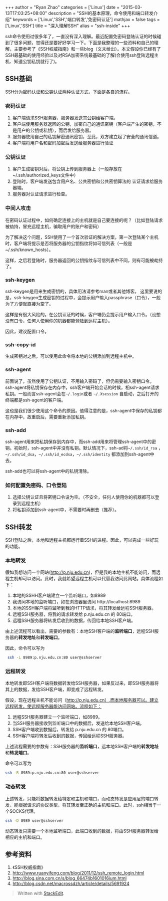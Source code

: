 +++
author = "Ryan Zhao"
categories = ['Linux']
date = "2015-03-13T17:03:25+08:00"
description = "SSH的基本原理，命令使用和端口转发介绍"
keywords = ['Linux','SSH','端口转发','免密码认证']
mathjax = false
tags = ['Linux','SSH']
title = "深入理解SSH"
alias = "ssh-inside"
+++


ssh命令使用过很多年了，一直没有深入理解。最近配置免密码登陆认证的时候碰到了很多问题，觉得还是要好好学习一下。下面是我整理的一些资料和自己的理解，主要参考了《SSH权威指南》和一些blog（文末给出）。本文假设你已经有了SSH最基础的使用经验以及对RSA加密系统最基础的了解(会使用ssh登陆远程主机、知道公钥私钥就行了)。

<!--more-->

## SSH基础

SSH分为密码认证和公钥认证两种认证方式，下面是各自的流程。

### 密码认证

1. 客户端请求SSH服务器，服务器发送其公钥给客户端。
2. 客户端使用服务器返回的公钥，加密自己的通讯密钥（客户端产生的密钥，不是用户的公钥或私钥），而后发给服务器。
3. 服务器使用自己的私钥解密通讯密钥，至此，双方建立起了安全的通讯信道。
4. 客户端将用户名和密码加密后发送给服务器进行验证

### 公钥认证

1. 客户生成密钥对后，将公钥上传到服务器上（一般存放在~/.ssh/authorized_keys文件中）
2. 登陆时，客户端发送包含用户名、公共密钥和公共密钥算法的 认证请求给服务器端。
3. 服务器对认证请求进行检查。

### 中间人攻击

在密码认证过程中，如何确定连接上的主机就是自己要连接的呢？（比如登陆请求被劫持，冒充远程主机，骗取用户的账户和密码）

为了解决这个问题，SSH使用了一个首次验证的解决方案，第一次登陆某个主机时，客户端将提示是否将服务器的公钥指纹将如可信列表（一般是~/.ssh/known_hosts）。

这样，之后若登陆时，服务器返回的公钥指纹与可信列表中不同，则有可能被劫持了。

### ssh-keygen

ssh-keygen是用来生成密钥的，具体用法请参考man或者其他博客。
这里要说的是，ssh-keygen生成密钥的过程中，会提示用户输入passphrase（口令），一般为了方便就直接为空了。

这样是有很大风险的。在公钥认证的时候，客户端仍会提示用户输入口令。（设想没有口令，任何人使用你的机器都能登陆到远程主机）。

因此，建议配置口令。

### ssh-copy-id

生成密钥对之后，可以使用此命令将本地的公钥添加到远程主机中。 

### ssh-agent

前面说了，虽然使用了公钥认证，不用输入密码了，但仍需要输入密钥口令。ssh-agent将私钥保存在内存中，ssh客户端开始会话的时候，相ssh-agent请求私钥。一般而言ssh-agent会在```~/.login```或者 ```~/.Xsession``` 自启动，之后打开的终端都是ssh-agent的客户端。

这也是我们很少使用这个命令的原因。值得注意的是，ssh-agent中保存的私钥都在内存中，故重启后，需要重新添加私钥。

### ssh-add

ssh-agent用来把私钥保存到内存中，而ssh-add用来将管理ssh-agent中的密钥。初始时，ssh-agent中并没有私钥。默认情况下，ssh-ad将```~/.ssh/id_rsa``` ，```~/.ssh/id_dsa```，```~/.ssh/id_ecdsa```，```~/.ssh/identity``` 都添加到ssh-agent中去。

ssh-add也可以将ssh-agent中的私钥清除。

### 如何配置免密码、口令登陆

1. 选择公钥认证且将密钥口令设为空。（不安全，任何人使用你的机器都可以登录到远程主机）
2. 将私钥添加到ssh-agent中，不需要时再删去（推荐）。


## SSH转发

SSH登陆之后，本地和远程主机都运行着SSH的进程。因此，可以完成一些好玩的功能。

### 本地转发

假如我想访问一个网站(http://p.nju.edu.cn)，但是我的本地主机不能访问，而远程主机却可以访问。此时，我就希望远程主机可以代替我访问此网站。具体流程如下：

1. 本地的SSHH客户端建立一个监听端口，如8989
2. 我访问本地的监听端口，如在浏览器里访问 http://localhost:8989
3. 本地的SSH客户端将监听到我的HTTP请求，将其转发给远程SSH服务器。
4. 远程SSH服务器，将我的请求转发给 p.nju.edu.cn 的 80端口。
5. 远程SSH服务器将转发后收到的数据，传回给本地SSH客户端。

由上述流程可以看出，需要的参数有：本地SSH客户端的**监听端口**，远程SSH服务器的**转发地址**和**转发端口**。

因此，命令可以写为
```bash
 ssh -L 8989:p.nju.edu.cn:80 user@sshserver
```

### 远程转发

本地转发即SSH客户端将数据转发给SSH服务器，如果反过来，即SSH服务器将其上的数据，发给SSH客户端，即变成了远程转发。

假设，现在远程主机不能访问（http://p.nju.edu.cn）,而本地服务器可以。建立远程转发，使远程服务器能访问网站。流程如下：

1. 远程SSH服务器建立一个监听端口，如8989。
2. 当SSH服务器接收到监听端口中的数据后，发送给本地SSH客户端。
3. SSH客户端收到数据后，转发给 p.nju.edu.cn 的 80端口。
4. SSH客户端将转发后收到的数据，传回给远程SSH服务器。

上述流程需要的参数有：SSH服务器的**监听端口**，远本地SSH客户端的**转发地址**和**转发端口**。

命令可以写为

```bash
ssh -R 8989:p.nju.edu.cn:80 user@sshserver
```

### 动态转发

上述转发，只能将数据转发给特定和主机和端口，而动态转发是应用层的端口转发，能根据请求的协议类型，将其转发至正确的主机和端口。此时，ssh相当于一个SOCKS代理。

```bash
ssh -D 8989 user@sshserver
```

动态转发只需要一个本地监听端口，此端口收到的数据，将由SSH服务器转发给相应的主机和端口。



## 参考资料

1. 《SSH权威指南》
2. http://www.ruanyifeng.com/blog/2011/12/ssh_remote_login.html
3. http://blog.sina.com.cn/s/blog_66474b1601016ium.html
4. http://blog.csdn.net/macrossdzh/article/details/5691924


> Written with [StackEdit](https://stackedit.io/).

